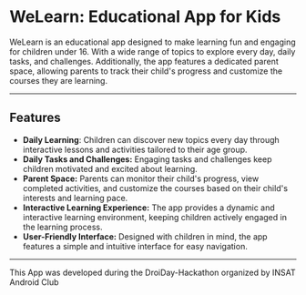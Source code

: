# WeLearn: Educational App for Kids
WeLearn is an educational app designed to make learning fun and engaging for children under 16. With a wide range of topics to explore every day, daily tasks, and challenges. Additionally, the app features a dedicated parent space, allowing parents to track their child's progress and customize the courses they are learning.




***

## Features
- **Daily Learning**: Children can discover new topics every day through interactive lessons and activities tailored to their age group.
- **Daily Tasks and Challenges:** Engaging tasks and challenges keep children motivated and excited about learning.
- **Parent Space:** Parents can monitor their child's progress, view completed activities, and customize the courses based on their child's interests and learning pace.
- **Interactive Learning Experience:** The app provides a dynamic and interactive learning environment, keeping children actively engaged in the learning process.
- **User-Friendly Interface:** Designed with children in mind, the app features a simple and intuitive interface for easy navigation.

***

This App was developed during the DroiDay-Hackathon organized by INSAT Android Club

